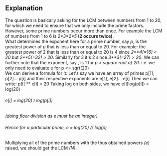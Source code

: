 <p>
<h2> Explanation </h2>
The question is basically asking for the LCM between numbers from 1 to 20,
for which we need to ensure that we only include the prime factors. However, some prime numbers occur more than once. For example the LCM of numbers from 1 to 6 is <i>2*3*2*5</i> <b>(2 occurs twice)</b>. </br>
What determines the exponent here for a prime number, say <i>p</i>, is the greatest power of <i>p</i> that is less than or equal to 20. 
For example: the greatest power of 2 that is less than or equal to 20 is 4 since <i>2**4(=16) < 20</i> but <i>2**5(=32) > 20</i>.
Similarly for 3 it's 2 since <i>3**3(=27) > 20</i>.
We can further note that the exponent, say <i></i>, is 1 for <i>p > square root of 20</i>. 
i.e. we only need to evaluate e for p <= sqrt(20)
</br>
We can derive a formula for it:
Let's say we have an array of primes p[1], p[2]... p[i] and their respective exponents are e[1], e[2]... e[i]
Then we can write:
p[i] ** e[i] = 20
Taking log on both sides, we have
e[i]log(p[i]) = log(20)
<h6> e[i] = log(20) / log(p[i]) </h6>
<i>(doing floor division as e must be an integer)</i>
</br>
<h6>Hence for a particular prime,
e = log(20) // log(p)</h6>

Multiplying all of the prime numbers with the thus obtained powers <i>(e)</i> raised, we should get the LCM <i>(N)</i>.
</p>